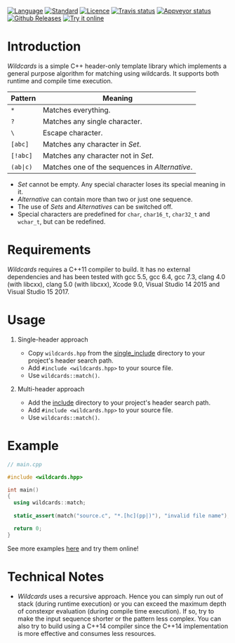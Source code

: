 [![Language](https://img.shields.io/badge/language-C++-blue.svg)](https://isocpp.org/)
[![Standard](https://img.shields.io/badge/C%2B%2B-11%2F14%2F17-blue.svg)](https://en.wikipedia.org/wiki/C%2B%2B#Standardization)
[![Licence](https://img.shields.io/badge/license-Boost%201.0-blue.svg)](http://www.boost.org/LICENSE_1_0.txt)
[![Travis status](https://travis-ci.org/zemasoft/wildcards.svg?branch=master)](https://travis-ci.org/zemasoft/wildcards)
[![Appveyor status](https://ci.appveyor.com/api/projects/status/github/zemasoft/wildcards?svg=true&branch=master)](https://ci.appveyor.com/project/zemasoft/wildcards)
[![Github Releases](https://img.shields.io/github/release/zemasoft/wildcards.svg)](https://github.com/zemasoft/wildcards/releases)
[![Try it online](https://img.shields.io/badge/try%20it-online-blue.svg)](https://github.com/zemasoft/wildcards/tree/master/example)

Introduction
============

*Wildcards* is a simple C++ header-only template library which implements
a general purpose algorithm for matching using wildcards. It supports both
runtime and compile time execution.

| Pattern   | Meaning                                        |
| --------- | ---------------------------------------------- |
| `*`       | Matches everything.                            |
| `?`       | Matches any single character.                  |
| `\`       | Escape character.                              |
| `[abc]`   | Matches any character in *Set*.                |
| `[!abc]`  | Matches any character not in *Set*.            |
| `(ab\|c)` | Matches one of the sequences in *Alternative*. |

* *Set* cannot be empty. Any special character loses its special meaning in it.
* *Alternative* can contain more than two or just one sequence.
* The use of *Sets* and *Alternatives* can be switched off.
* Special characters are predefined for `char`, `char16_t`, `char32_t`
  and `wchar_t`, but can be redefined.

Requirements
============

*Wildcards* requires a C++11 compiler to build. It has no external dependencies
and has been tested with gcc 5.5, gcc 6.4, gcc 7.3, clang 4.0 (with libcxx),
clang 5.0 (with libcxx), Xcode 9.0, Visual Studio 14 2015
and Visual Studio 15 2017.

Usage
=====

1. Single-header approach
   * Copy `wildcards.hpp` from the [single_include](single_include) directory
     to your project's header search path.
   * Add `#include <wildcards.hpp>` to your source file.
   * Use `wildcards::match()`.

2. Multi-header approach
   * Add the [include](include) directory to your project's header search path.
   * Add `#include <wildcards.hpp>` to your source file.
   * Use `wildcards::match()`.

Example
=======

```C++
// main.cpp

#include <wildcards.hpp>

int main()
{
  using wildcards::match;
  
  static_assert(match("source.c", "*.[hc](pp|)"), "invalid file name");

  return 0;
}
```

See more examples [here](example) and try them online!

Technical Notes
===============

* *Wildcards* uses a recursive approach. Hence you can simply run out of stack
(during runtime execution) or you can exceed the maximum depth of constexpr
evaluation (during compile time execution). If so, try to make the input
sequence shorter or the pattern less complex. You can also try to build using
a C++14 compiler since the C++14 implementation is more effective and consumes
less resources.
